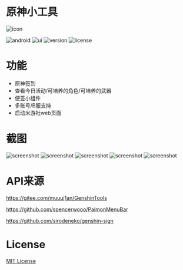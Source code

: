 # 原神小工具

![icon](app/src/main/res/mipmap-xxxhdpi/ic_launcher.png)

![android](https://img.shields.io/badge/platform-Android-green)
![ui](https://img.shields.io/badge/UI-Jetpack%20Compose-brightgreen)
![version](https://img.shields.io/badge/version-v0.1.0-orange)
![license](https://img.shields.io/badge/license-MIT-blue)

功能
=======
* 原神签到
* 查看今日活动/可培养的角色/可培养的武器
* 便签小组件
* 多账号/B服支持
* 启动米游社web页面

截图
=======
![screenshot](screenshot/screenshot_1.jpg)
![screenshot](screenshot/screenshot_widget.jpg)
![screenshot](screenshot/screenshot_2.jpg)
![screenshot](screenshot/screenshot_3.jpg)
![screenshot](screenshot/screenshot_4.jpg)


API来源
=======
<https://gitee.com/muuuj1an/GenshinTools>

<https://github.com/spencerwooo/PaimonMenuBar>

<https://github.com/sirodeneko/genshin-sign>

License
=======
[MIT License](LICENSE)
